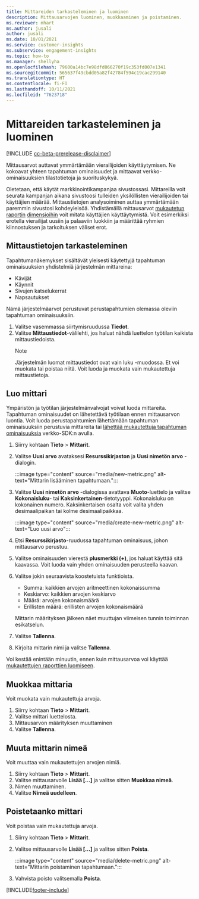 ```yaml
---
title: Mittareiden tarkasteleminen ja luominen
description: Mittausarvojen luominen, muokkaaminen ja poistaminen.
ms.reviewer: mhart
ms.author: jusali
author: jusali
ms.date: 10/01/2021
ms.service: customer-insights
ms.subservice: engagement-insights
ms.topic: how-to
ms.manager: shellyha
ms.openlocfilehash: 79600a14bc7e98dfd066270f19c353fd007e1341
ms.sourcegitcommit: 565637f49cbdd05a82f42784f594c19cac299140
ms.translationtype: HT
ms.contentlocale: fi-FI
ms.lasthandoff: 10/11/2021
ms.locfileid: "7623718"
---
```

# <a name="view-and-create-metrics"></a>Mittareiden tarkasteleminen ja luominen

[!INCLUDE [cc-beta-prerelease-disclaimer](includes/cc-beta-prerelease-disclaimer.md)]

Mittausarvot auttavat ymmärtämään vierailijoiden käyttäytymisen. Ne kokoavat yhteen tapahtuman ominaisuudet ja mittaavat verkko-ominaisuuksien tilastotietoja ja suorituskykyä.  

Oletetaan, että käytät markkinointikampanjaa sivustossasi. Mittareilla voit seurata kampanjan aikana sivustoosi tulleiden yksilöllisten vierailijoiden tai käyttäjien määrää. Mittaustietojen analysoiminen auttaa ymmärtämään paremmin sivustosi kohdeyleisöä. Yhdistämällä mittausarvot [mukautetun raportin](custom-reports.md) [dimensioihin](dimensions.md) voit mitata käyttäjien käyttäytymistä. Voit esimerkiksi erotella vierailijat uusiin ja palaaviin luokkiin ja määrittää ryhmien kiinnostuksen ja tarkoituksen väliset erot.

## <a name="view-metrics"></a>Mittaustietojen tarkasteleminen

Tapahtumanäkemykset sisältävät yleisesti käytettyjä tapahtuman ominaisuuksien yhdistelmiä järjestelmän mittareina: 

- Kävijät
- Käynnit
- Sivujen katselukerrat
- Napsautukset

Nämä järjestelmäarvot perustuvat perustapahtumien olemassa oleviin tapahtuman ominaisuuksiin.

1. Valitse vasemmassa siirtymisruudussa **Tiedot**. 
1. Valitse **Mittaustiedot**-välilehti, jos haluat nähdä luettelon työtilan kaikista mittaustiedoista. 
   > [!NOTE]
   > Järjestelmän luomat mittaustiedot ovat vain luku -muodossa. Et voi muokata tai poistaa niitä. Voit luoda ja muokata vain mukautettuja mittaustietoja.

## <a name="create-a-metric"></a>Luo mittari

Ympäristön ja työtilan järjestelmänvalvojat voivat luoda mittareita. Tapahtuman ominaisuudet on lähetettävä työtilaan ennen mittausarvon luontia. Voit luoda perustapahtumien lähettämään tapahtuman ominaisuuksiin perustuvia mittareita tai [lähettää mukautettuja tapahtuman ominaisuuksia](advanced-SDK-implementation.md) verkko-SDK:n avulla.

1. Siirry kohtaan **Tieto** > **Mittarit**.
1. Valitse **Uusi arvo** avataksesi **Resurssikirjaston** ja **Uusi nimetön arvo** -dialogin.

   :::image type="content" source="media/new-metric.png" alt-text="Mittarin lisääminen tapahtumaan.":::

1. Valitse **Uusi nimetön arvo** -dialogissa avattava **Muoto**-luettelo ja valitse **Kokonaisluku**- tai **Kaksinkertainen**-tietotyyppi. Kokonaisluku on kokonainen numero. Kaksinkertaisen osalta voit valita yhden desimaalipaikan tai kolme desimaalipaikkaa.

   :::image type="content" source="media/create-new-metric.png" alt-text="Luo uusi arvo":::
   
5. Etsi **Resurssikirjasto**-ruudussa tapahtuman ominaisuus, johon mittausarvo perustuu.
6. Valitse ominaisuuden vierestä **plusmerkki (+)**, jos haluat käyttää sitä kaavassa. Voit luoda vain yhden ominaisuuden perusteella kaavan. 
7. Valitse jokin seuraavista koostetuista funktioista. 

   - Summa: kaikkien arvojen aritmeettinen kokonaissumma 
   - Keskiarvo: kaikkien arvojen keskiarvo
   - Määrä: arvojen kokonaismäärä
   - Erillisten määrä: erillisten arvojen kokonaismäärä

   Mittarin määrityksen jälkeen näet muuttujan viimeisen tunnin toiminnan esikatselun.

1. Valitse **Tallenna**. 
1. Kirjoita mittarin nimi ja valitse **Tallenna**.

Voi kestää enintään minuutin, ennen kuin mittausarvoa voi käyttää [mukautettujen raporttien luomiseen](custom-reports.md).

## <a name="edit-a-metric"></a>Muokkaa mittaria

Voit muokata vain mukautettuja arvoja.

1. Siirry kohtaan **Tieto** > **Mittarit**.
1. Valitse mittari luettelosta.
1. Mittausarvon määrityksen muuttaminen
1. Valitse **Tallenna**.

## <a name="change-the-name-of-a-metric"></a>Muuta mittarin nimeä

Voit muuttaa vain mukautettujen arvojen nimiä.

1. Siirry kohtaan **Tieto** > **Mittarit**.
1. Valitse mittausarvolle **Lisää [...]** ja valitse sitten **Muokkaa nimeä**.
1. Nimen muuttaminen. 
1. Valitse **Nimeä uudelleen**.

## <a name="delete-a-metric"></a>Poistetaanko mittari

Voit poistaa vain mukautettuja arvoja.

1. Siirry kohtaan **Tieto** > **Mittarit**.
1. Valitse mittausarvolle **Lisää [...]** ja valitse sitten **Poista**.

   :::image type="content" source="media/delete-metric.png" alt-text="Mittarin poistaminen tapahtumaan.":::

1. Vahvista poisto valitsemalla **Poista**.



[!INCLUDE[footer-include](../includes/footer-banner.md)]
